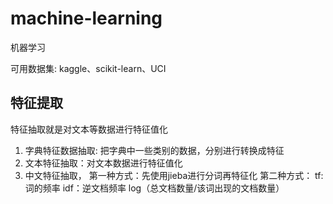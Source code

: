 # machine-learning
机器学习

可用数据集: kaggle、scikit-learn、UCI
 
## 特征提取
特征抽取就是对文本等数据进行特征值化
1. 字典特征数据抽取: 把字典中一些类别的数据，分别进行转换成特征
2. 文本特征抽取：对文本数据进行特征值化
3. 中文特征抽取，
   第一种方式：先使用jieba进行分词再特征化
   第二种方式： tf: 词的频率
              idf：逆文档频率  log（总文档数量/该词出现的文档数量）



